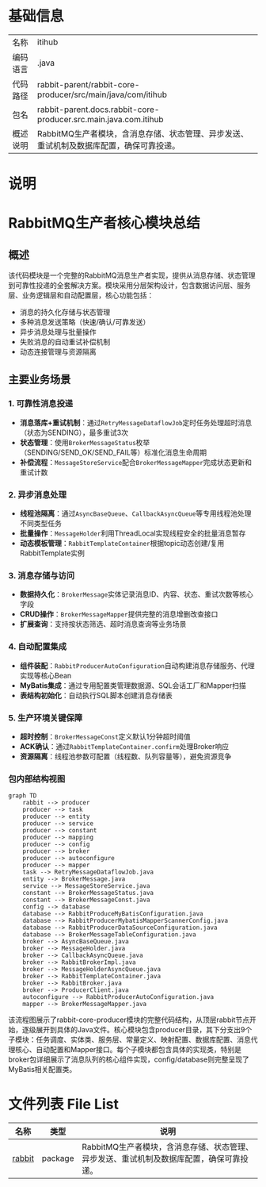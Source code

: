# 基础信息

|      |      |
|------|------|
| 名称 | itihub |
| 编码语言 | .java |
| 代码路径 | rabbit-parent/rabbit-core-producer/src/main/java/com/itihub |
| 包名 | rabbit-parent.docs.rabbit-core-producer.src.main.java.com.itihub |
| 概述说明 | RabbitMQ生产者模块，含消息存储、状态管理、异步发送、重试机制及数据库配置，确保可靠投递。 |

# 说明

# RabbitMQ生产者核心模块总结

## 概述
该代码模块是一个完整的RabbitMQ消息生产者实现，提供从消息存储、状态管理到可靠性投递的全套解决方案。模块采用分层架构设计，包含数据访问层、服务层、业务逻辑层和自动配置层，核心功能包括：
- 消息的持久化存储与状态管理
- 多种消息发送策略（快速/确认/可靠发送）
- 异步消息处理与批量操作
- 失败消息的自动重试补偿机制
- 动态连接管理与资源隔离

## 主要业务场景

### 1. 可靠性消息投递
- **消息落库+重试机制**：通过`RetryMessageDataflowJob`定时任务处理超时消息（状态为SENDING），最多重试3次
- **状态管理**：使用`BrokerMessageStatus`枚举（SENDING/SEND_OK/SEND_FAIL等）标准化消息生命周期
- **补偿流程**：`MessageStoreService`配合`BrokerMessageMapper`完成状态更新和重试计数

### 2. 异步消息处理
- **线程池隔离**：通过`AsyncBaseQueue`、`CallbackAsyncQueue`等专用线程池处理不同类型任务
- **批量操作**：`MessageHolder`利用ThreadLocal实现线程安全的批量消息暂存
- **动态模板管理**：`RabbitTemplateContainer`根据topic动态创建/复用RabbitTemplate实例

### 3. 消息存储与访问
- **数据持久化**：`BrokerMessage`实体记录消息ID、内容、状态、重试次数等核心字段
- **CRUD操作**：`BrokerMessageMapper`提供完整的消息增删改查接口
- **扩展查询**：支持按状态筛选、超时消息查询等业务场景

### 4. 自动配置集成
- **组件装配**：`RabbitProducerAutoConfiguration`自动构建消息存储服务、代理实现等核心Bean
- **MyBatis集成**：通过专用配置类管理数据源、SQL会话工厂和Mapper扫描
- **表结构初始化**：自动执行SQL脚本创建消息存储表

### 5. 生产环境关键保障
- **超时控制**：`BrokerMessageConst`定义默认1分钟超时阈值
- **ACK确认**：通过`RabbitTemplateContainer.confirm`处理Broker响应
- **资源隔离**：线程池参数可配置（线程数、队列容量等），避免资源竞争


### 包内部结构视图

```mermaid
graph TD
    rabbit --> producer
    producer --> task
    producer --> entity
    producer --> service
    producer --> constant
    producer --> mapping
    producer --> config
    producer --> broker
    producer --> autoconfigure
    producer --> mapper
    task --> RetryMessageDataflowJob.java
    entity --> BrokerMessage.java
    service --> MessageStoreService.java
    constant --> BrokerMessageStatus.java
    constant --> BrokerMessageConst.java
    config --> database
    database --> RabbitProduceMyBatisConfiguration.java
    database --> RabbitProducerMybatisMapperScannerConfig.java
    database --> RabbitProducerDataSourceConfiguration.java
    database --> BrokerMessageTableConfiguration.java
    broker --> AsyncBaseQueue.java
    broker --> MessageHolder.java
    broker --> CallbackAsyncQueue.java
    broker --> RabbitBrokerImpl.java
    broker --> MessageHolderAsyncQueue.java
    broker --> RabbitTemplateContainer.java
    broker --> RabbitBroker.java
    broker --> ProducerClient.java
    autoconfigure --> RabbitProducerAutoConfiguration.java
    mapper --> BrokerMessageMapper.java
```

该流程图展示了rabbit-core-producer模块的完整代码结构，从顶层rabbit节点开始，逐级展开到具体的Java文件。核心模块包含producer目录，其下分支出9个子模块：任务调度、实体类、服务层、常量定义、映射配置、数据库配置、消息代理核心、自动配置和Mapper接口。每个子模块都包含具体的实现类，特别是broker包详细展示了消息队列的核心组件实现，config/database则完整呈现了MyBatis相关配置类。

# 文件列表 File List

| 名称   | 类型  | 说明 |
|-------|------|-------------|
| [rabbit](rabbit/_module.md) | package | RabbitMQ生产者模块，含消息存储、状态管理、异步发送、重试机制及数据库配置，确保可靠投递。 |


